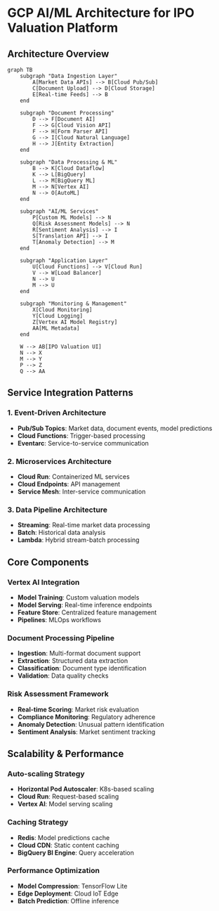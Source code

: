 # GCP AI/ML Architecture for IPO Valuation Platform

## Architecture Overview

```mermaid
graph TB
    subgraph "Data Ingestion Layer"
        A[Market Data APIs] --> B[Cloud Pub/Sub]
        C[Document Upload] --> D[Cloud Storage]
        E[Real-time Feeds] --> B
    end
    
    subgraph "Document Processing"
        D --> F[Document AI]
        F --> G[Cloud Vision API]
        F --> H[Form Parser API]
        G --> I[Cloud Natural Language]
        H --> J[Entity Extraction]
    end
    
    subgraph "Data Processing & ML"
        B --> K[Cloud Dataflow]
        K --> L[BigQuery]
        L --> M[BigQuery ML]
        M --> N[Vertex AI]
        N --> O[AutoML]
    end
    
    subgraph "AI/ML Services"
        P[Custom ML Models] --> N
        Q[Risk Assessment Models] --> N
        R[Sentiment Analysis] --> I
        S[Translation API] --> I
        T[Anomaly Detection] --> M
    end
    
    subgraph "Application Layer"
        U[Cloud Functions] --> V[Cloud Run]
        V --> W[Load Balancer]
        N --> U
        M --> U
    end
    
    subgraph "Monitoring & Management"
        X[Cloud Monitoring]
        Y[Cloud Logging]
        Z[Vertex AI Model Registry]
        AA[ML Metadata]
    end
    
    W --> AB[IPO Valuation UI]
    N --> X
    M --> Y
    P --> Z
    Q --> AA
```

## Service Integration Patterns

### 1. Event-Driven Architecture
- **Pub/Sub Topics**: Market data, document events, model predictions
- **Cloud Functions**: Trigger-based processing
- **Eventarc**: Service-to-service communication

### 2. Microservices Architecture
- **Cloud Run**: Containerized ML services
- **Cloud Endpoints**: API management
- **Service Mesh**: Inter-service communication

### 3. Data Pipeline Architecture
- **Streaming**: Real-time market data processing
- **Batch**: Historical data analysis
- **Lambda**: Hybrid stream-batch processing

## Core Components

### Vertex AI Integration
- **Model Training**: Custom valuation models
- **Model Serving**: Real-time inference endpoints
- **Feature Store**: Centralized feature management
- **Pipelines**: MLOps workflows

### Document Processing Pipeline
- **Ingestion**: Multi-format document support
- **Extraction**: Structured data extraction
- **Classification**: Document type identification
- **Validation**: Data quality checks

### Risk Assessment Framework
- **Real-time Scoring**: Market risk evaluation
- **Compliance Monitoring**: Regulatory adherence
- **Anomaly Detection**: Unusual pattern identification
- **Sentiment Analysis**: Market sentiment tracking

## Scalability & Performance

### Auto-scaling Strategy
- **Horizontal Pod Autoscaler**: K8s-based scaling
- **Cloud Run**: Request-based scaling
- **Vertex AI**: Model serving scaling

### Caching Strategy
- **Redis**: Model predictions cache
- **Cloud CDN**: Static content caching
- **BigQuery BI Engine**: Query acceleration

### Performance Optimization
- **Model Compression**: TensorFlow Lite
- **Edge Deployment**: Cloud IoT Edge
- **Batch Prediction**: Offline inference